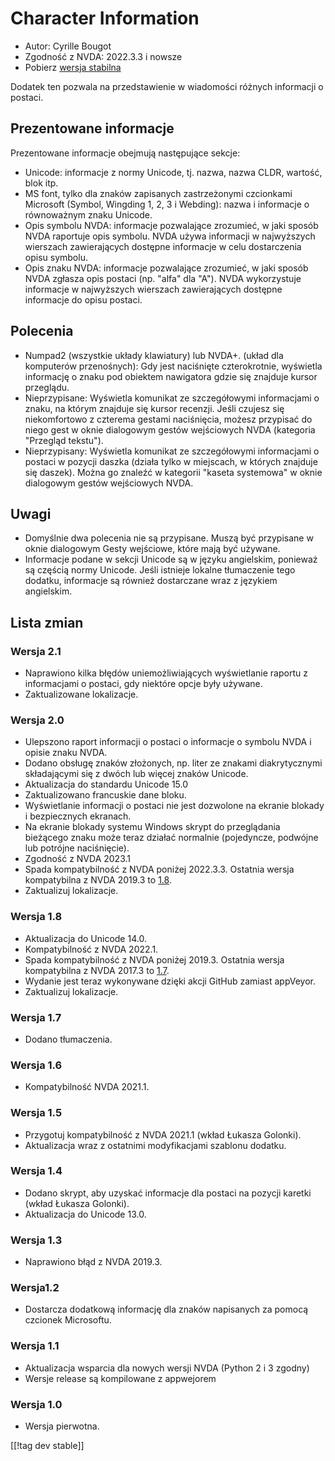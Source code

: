 # Character Information #

* Autor: Cyrille Bougot
* Zgodność z NVDA: 2022.3.3 i nowsze
* Pobierz [wersja stabilna][1]

Dodatek ten pozwala na przedstawienie w wiadomości różnych informacji o
postaci.

## Prezentowane informacje

Prezentowane informacje obejmują następujące sekcje:

* Unicode: informacje z normy Unicode, tj. nazwa, nazwa CLDR, wartość, blok
  itp.
* MS font, tylko dla znaków zapisanych zastrzeżonymi czcionkami Microsoft
  (Symbol, Wingding 1, 2, 3 i Webding): nazwa i informacje o równoważnym
  znaku Unicode.
* Opis symbolu NVDA: informacje pozwalające zrozumieć, w jaki sposób NVDA
  raportuje opis symbolu. NVDA używa informacji w najwyższych wierszach
  zawierających dostępne informacje w celu dostarczenia opisu symbolu.
* Opis znaku NVDA: informacje pozwalające zrozumieć, w jaki sposób NVDA
  zgłasza opis postaci (np. "alfa" dla "A"). NVDA wykorzystuje informacje w
  najwyższych wierszach zawierających dostępne informacje do opisu postaci.


## Polecenia

* Numpad2 (wszystkie układy klawiatury) lub NVDA+. (układ dla komputerów
  przenośnych): Gdy jest naciśnięte czterokrotnie, wyświetla informację o
  znaku pod obiektem nawigatora gdzie się znajduje kursor przeglądu.
* Nieprzypisane: Wyświetla komunikat ze szczegółowymi informacjami o znaku,
  na którym znajduje się kursor recenzji. Jeśli czujesz się niekomfortowo z
  czterema gestami naciśnięcia, możesz przypisać do niego gest w oknie
  dialogowym gestów wejściowych NVDA (kategoria "Przegląd tekstu").
* Nieprzypisany: Wyświetla komunikat ze szczegółowymi informacjami o postaci
  w pozycji daszka (działa tylko w miejscach, w których znajduje się
  daszek). Można go znaleźć w kategorii "kaseta systemowa" w oknie
  dialogowym gestów wejściowych NVDA.

## Uwagi

* Domyślnie dwa polecenia nie są przypisane. Muszą być przypisane w oknie
  dialogowym Gesty wejściowe, które mają być używane.
* Informacje podane w sekcji Unicode są w języku angielskim, ponieważ są
  częścią normy Unicode. Jeśli istnieje lokalne tłumaczenie tego dodatku,
  informacje są również dostarczane wraz z językiem angielskim.


## Lista zmian

### Wersja 2.1

* Naprawiono kilka błędów uniemożliwiających wyświetlanie raportu z
  informacjami o postaci, gdy niektóre opcje były używane.
* Zaktualizowane lokalizacje.

### Wersja 2.0


* Ulepszono raport informacji o postaci o informacje o symbolu NVDA i opisie
  znaku NVDA.
* Dodano obsługę znaków złożonych, np. liter ze znakami diakrytycznymi
  składającymi się z dwóch lub więcej znaków Unicode.
* Aktualizacja do standardu Unicode 15.0
* Zaktualizowano francuskie dane bloku.
* Wyświetlanie informacji o postaci nie jest dozwolone na ekranie blokady i
  bezpiecznych ekranach.
* Na ekranie blokady systemu Windows skrypt do przeglądania bieżącego znaku
  może teraz działać normalnie (pojedyncze, podwójne lub potrójne
  naciśnięcie).
* Zgodność z NVDA 2023.1
* Spada kompatybilność z NVDA poniżej 2022.3.3. Ostatnia wersja kompatybilna
  z NVDA 2019.3 to [1.8][downloadVersion1.8].
* Zaktualizuj lokalizacje.

### Wersja 1.8

* Aktualizacja do Unicode 14.0.
* Kompatybilność z NVDA 2022.1.
* Spada kompatybilność z NVDA poniżej 2019.3. Ostatnia wersja kompatybilna z
  NVDA 2017.3 to [1.7][downloadVersion1.7].
* Wydanie jest teraz wykonywane dzięki akcji GitHub zamiast appVeyor.
* Zaktualizuj lokalizacje.

### Wersja 1.7

* Dodano tłumaczenia.

### Wersja 1.6

* Kompatybilność NVDA 2021.1.

### Wersja 1.5

* Przygotuj kompatybilność z NVDA 2021.1 (wkład Łukasza Golonki).
* Aktualizacja wraz z ostatnimi modyfikacjami szablonu dodatku.

### Wersja 1.4

* Dodano skrypt, aby uzyskać informacje dla postaci na pozycji karetki
  (wkład Łukasza Golonki).
* Aktualizacja do Unicode 13.0.

### Wersja 1.3

* Naprawiono błąd z NVDA 2019.3.


### Wersja1.2

* Dostarcza dodatkową informację dla znaków napisanych za pomocą czcionek
  Microsoftu.


### Wersja 1.1

* Aktualizacja wsparcia dla nowych wersji  NVDA (Python 2 i 3 zgodny)
* Wersje release są kompilowane z appwejorem


### Wersja 1.0

* Wersja pierwotna.

[[!tag dev stable]]

[1]: https://addons.nvda-project.org/files/get.php?file=charInfo

[downloadVersion1.7]:
https://github.com/CyrilleB79/charInfo/releases/download/V1.7/charInfo-1.7.nvda-addon

[downloadVersion1.8]:
https://github.com/CyrilleB79/charInfo/releases/download/V1.8/charInfo-1.8.nvda-addon
